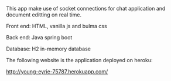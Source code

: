 This app make use of socket connections for chat application and document editting on real time.

Front end: HTML, vanilla js and bulma css

Back end: Java spring boot

Database: H2 in-memory database

The following website is the application deployed on heroku:

http://young-eyrie-75787.herokuapp.com/
